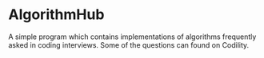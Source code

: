 # AlgorithmHub
A simple program which contains implementations of algorithms frequently asked in coding interviews. Some of the questions can found on Codility.
